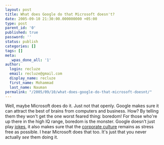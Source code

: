 ```yaml
---
layout: post
title: What does Google do that Microsoft doesn't?
date: 2005-09-10 21:30:00.000000000 +05:00
type: post
parent_id: '0'
published: true
password: ''
status: publish
categories: []
tags: []
meta:
  _wpas_done_all: '1'
author:
  login: recluze
  email: recluze@gmail.com
  display_name: recluze
  first_name: Mohammad
  last_name: Nauman
permalink: "/2005/09/10/what-does-google-do-that-microsoft-doesnt/"
---
```

Well, maybe Microsoft does do it. Just not that openly. Google makes sure it can attract the best of brains from computers and business. How? By telling them they won't get the one worst feared thing: boredom! For those who're up there in the high IQ range, boredom is the monster. Google doesn't just play [jokes](http://www.google.com/jobs/lunar_job.html), it also makes sure that the [corporate culture](http://www.google.com/corporate/culture.html) remains as stress free as possible. I hear Microsoft does that too. It's just that you never actually _see_ them doing it.

